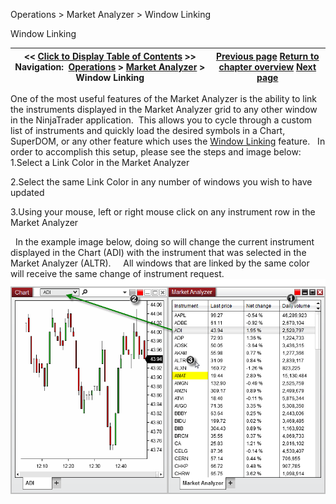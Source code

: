 ﻿
Operations > Market Analyzer > Window Linking

Window Linking

| << [Click to Display Table of Contents](marketanalzyer_window_linking.md) >> **Navigation:**     [Operations](operations.md) > [Market Analyzer](market_analyzer.md) > Window Linking | [Previous page](reloading_indicators__columns.md) [Return to chapter overview](market_analyzer.md) [Next page](market-watch.md) |
| --- | --- |
One of the most useful features of the Market Analyzer is the ability to link the instruments displayed in the Market Analyzer grid to any other window in the NinjaTrader application.  This allows you to cycle through a custom list of instruments and quickly load the desired symbols in a Chart, SuperDOM, or any other feature which uses the [Window Linking](linking_windows.md) feature.
 
In order to accomplish this setup, please see the steps and image below:
 
1.Select a Link Color in the Market Analyzer 

2.Select the same Link Color in any number of windows you wish to have updated

3.Using your mouse, left or right mouse click on any instrument row in the Market Analyzer

 
In the example image below, doing so will change the current instrument displayed in the Chart (ADI) with the instrument that was selected in the Market Analyzer (ALTR).  
 
All windows that are linked by the same color will receive the same change of instrument request.  
 
![MarketAnalyzer_32](marketanalyzer_32.png)
